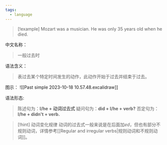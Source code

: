 ```yaml
---
tags:
  - language
---
```

> [!example]
> Mozart was a musician.
> He was only 35 years old when he died.

中文名称：
> 一般过去时

语法含义：
> 表过去某个特定时间发生的动作，此动作开始于过去并结束于过去。

图示：
![[Past simple 2023-10-18 10.57.48.excalidraw]]

语法形态:
> 陈述句为：**I/he + 动词过去式**
> 疑问句为：**did + I/he + verb?**
> 否定句为：**I/he + didn't + verb.**

> [!hint] 动词变化规律
> 动词的过去式一般来说是在后面加*ed*，但也有部分不规则动词，详情参考[[Regular and irregular verbs|规则动词和不规则动词]]。